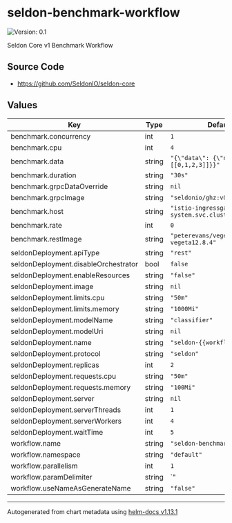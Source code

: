 # seldon-benchmark-workflow

![Version: 0.1](https://img.shields.io/badge/Version-0.1-informational?style=flat-square)

Seldon Core v1 Benchmark Workflow

## Source Code

* <https://github.com/SeldonIO/seldon-core>

## Values

| Key | Type | Default | Description |
|-----|------|---------|-------------|
| benchmark.concurrency | int | `1` |  |
| benchmark.cpu | int | `4` |  |
| benchmark.data | string | `"{\"data\": {\"ndarray\": [[0,1,2,3]]}}"` |  |
| benchmark.duration | string | `"30s"` |  |
| benchmark.grpcDataOverride | string | `nil` |  |
| benchmark.grpcImage | string | `"seldonio/ghz:v0.95.0"` |  |
| benchmark.host | string | `"istio-ingressgateway.istio-system.svc.cluster.local:80"` |  |
| benchmark.rate | int | `0` |  |
| benchmark.restImage | string | `"peterevans/vegeta:latest-vegeta12.8.4"` |  |
| seldonDeployment.apiType | string | `"rest"` |  |
| seldonDeployment.disableOrchestrator | bool | `false` |  |
| seldonDeployment.enableResources | string | `"false"` |  |
| seldonDeployment.image | string | `nil` |  |
| seldonDeployment.limits.cpu | string | `"50m"` |  |
| seldonDeployment.limits.memory | string | `"1000Mi"` |  |
| seldonDeployment.modelName | string | `"classifier"` |  |
| seldonDeployment.modelUri | string | `nil` |  |
| seldonDeployment.name | string | `"seldon-{{workflow.uid}}"` |  |
| seldonDeployment.protocol | string | `"seldon"` |  |
| seldonDeployment.replicas | int | `2` |  |
| seldonDeployment.requests.cpu | string | `"50m"` |  |
| seldonDeployment.requests.memory | string | `"100Mi"` |  |
| seldonDeployment.server | string | `nil` |  |
| seldonDeployment.serverThreads | int | `1` |  |
| seldonDeployment.serverWorkers | int | `4` |  |
| seldonDeployment.waitTime | int | `5` |  |
| workflow.name | string | `"seldon-benchmark-process"` |  |
| workflow.namespace | string | `"default"` |  |
| workflow.parallelism | int | `1` |  |
| workflow.paramDelimiter | string | `"|"` |  |
| workflow.useNameAsGenerateName | string | `"false"` |  |

----------------------------------------------
Autogenerated from chart metadata using [helm-docs v1.13.1](https://github.com/norwoodj/helm-docs/releases/v1.13.1)
